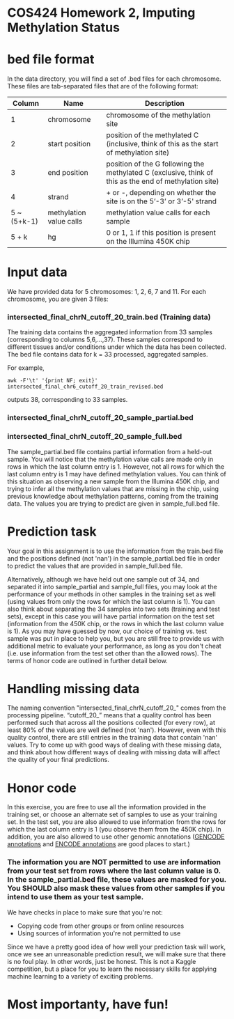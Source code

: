 # COS424 Homework 2, Imputing Methylation Status

# bed file format

In the data directory, you will find a set of .bed files for each chromosome. These files are tab-separated files that are of the following format:

| Column      | Name          | Description   |
| ----------- | ------------- | ------------- |
| 1           | chromosome              | chromosome of the methylation site |
| 2           | start position          | position of the methylated C (inclusive, think of this as the start of methylation site) |
| 3           | end position            | position of the G following the methylated C (exclusive, think of this as the end of methylation site) |
| 4           | strand                  | + or -, depending on whether the site is on the 5’-3’ or 3’-5' strand |
| 5 ~ (5+k-1) | methylation value calls | methylation value calls for each sample |
| 5 + k       | hg                      | 0 or 1, 1 if this position is present on the Illumina 450K chip |

# Input data

We have provided data for 5 chromosomes: 1, 2, 6, 7 and 11. For each chromosome, you are given 3 files:

### intersected_final_chrN_cutoff_20_train.bed (Training data)

The training data contains the aggregated information from 33 samples (corresponding to columns 5,6,...,37).
These samples correspond to different tissues and/or conditions under which the data has been collected. The bed file contains data for k = 33 processed, aggregated samples.

For example,

<code>awk -F'\t' '{print NF; exit}' intersected_final_chr6_cutoff_20_train_revised.bed</code>

outputs 38, corresponding to 33 samples.

### intersected_final_chrN_cutoff_20_sample_partial.bed

### intersected_final_chrN_cutoff_20_sample_full.bed

The sample_partial.bed file contains partial information from a held-out sample. You will notice that the methylation value calls are made only in rows in which the last column entry is 1. However, not all rows for which the last column entry is 1 may have defined methylation values. You can think of this situation as observing a new sample from the Illumina 450K chip, and trying to infer all the methylation values that are missing in the chip, using previous knowledge about methylation patterns, coming from the training data. The values you are trying to predict are given in sample_full.bed file.

# Prediction task

Your goal in this assignment is to use the information from the train.bed file and the positions defined (not 'nan') in the sample_partial.bed file in order to predict the values that are provided in sample_full.bed file. 

Alternatively, although we have held out one sample out of 34, and separated it into sample_partial and sample_full files, you may look at the performance of your methods in other samples in the training set as well (using values from only the rows for which the last column is 1). You can also think about separating the 34 samples into two sets (training and test sets), except in this case you will have partial information on the test set (information from the 450K chip, or the rows in which the last column value is 1). As you may have guessed by now, our choice of training vs. test sample was put in place to help you, but you are still free to provide us with additional metric to evaluate your performance, as long as you don't cheat (i.e. use information from the test set other than the allowed rows). The terms of honor code are outlined in further detail below.

# Handling missing data

The naming convention "intersected_final_chrN_cutoff_20_" comes from the processing pipeline. “cutoff_20_” means that a quality control has been performed such that across all the positions collected (for every row), at least 80% of the values are well defined (not 'nan'). However, even with this quality control, there are still entries in the training data that contain 'nan' values. Try to come up with good ways of dealing with these missing data, and think about how different ways of dealing with missing data will affect the quality of your final predictions.

# Honor code

In this exercise, you are free to use all the information provided in the training set, or choose an alternate set of samples to use as your training set. In the test set, you are also allowed to use information from the rows for which the last column entry is 1 (you observe them from the 450K chip). In addition, you are also allowed to use other genomic annotations ([GENCODE annotations](http://www.gencodegenes.org/releases/19.html) and [ENCODE annotations](https://www.encodeproject.org/data/annotations/) are good places to start.)

### The information you are NOT permitted to use are information from your test set from rows where the last column value is 0. In the sample_partial.bed file, these values are masked for you. You SHOULD also mask these values from other samples if you intend to use them as your test sample.

We have checks in place to make sure that you're not:

* Copying code from other groups or from online resources
* Using sources of information you're not permitted to use

Since we have a pretty good idea of how well your prediction task will work, once we see an unreasonable prediction result, we will make sure that there is no foul play. In other words, just be honest. This is not a Kaggle competition, but a place for you to learn the necessary skills for applying machine learning to a variety of exciting problems.

# Most importanty, have fun!
